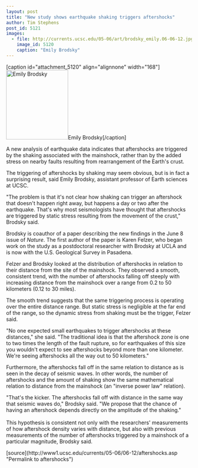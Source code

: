 ```yaml
---
layout: post
title: "New study shows earthquake shaking triggers aftershocks"
author: Tim Stephens 
post_id: 5121
images:
  - file: http://currents.ucsc.edu/05-06/art/brodsky_emily.06-06-12.jpg
    image_id: 5120
    caption: "Emily Brodsky"
---
```


[caption id="attachment_5120" align="alignnone" width="168"]<a href="http://localhost/mysite/wp-content/uploads/2006/06/brodsky_emily.06-06-12.jpg"><img class="size-full wp-image-5120" src="http://localhost/mysite/wp-content/uploads/2006/06/brodsky_emily.06-06-12.jpg" alt="Emily Brodsky" width="168" height="188" /></a>Emily Brodsky[/caption]
<a name="content" id="content"></a>
<p>
  A new analysis of earthquake data indicates that aftershocks are triggered by the shaking associated with the mainshock, rather than by the added stress on nearby faults resulting from rearrangement of the Earth's crust.
</p>
<p>
  The triggering of aftershocks by shaking may seem obvious, but is in fact a surprising result, said Emily Brodsky, assistant professor of Earth sciences at UCSC.
</p>
<p>
  "The problem is that it's not clear how shaking can trigger an aftershock that doesn't happen right away, but happens a day or two after the earthquake. That's why most seismologists have thought that aftershocks are triggered by static stress resulting from the movement of the crust," Brodsky said.
</p>
<p>
  Brodsky is coauthor of a paper describing the new findings in the June 8 issue of <i>Nature</i>. The first author of the paper is Karen Felzer, who began work on the study as a postdoctoral researcher with Brodsky at UCLA and is now with the U.S. Geological Survey in Pasadena.
</p>
<p>
  Felzer and Brodsky looked at the distribution of aftershocks in relation to their distance from the site of the mainshock. They observed a smooth, consistent trend, with the number of aftershocks falling off steeply with increasing distance from the mainshock over a range from 0.2 to 50 kilometers (0.12 to 30 miles).
</p>
<p>
  The smooth trend suggests that the same triggering process is operating over the entire distance range. But static stress is negligible at the far end of the range, so the dynamic stress from shaking must be the trigger, Felzer said.
</p>
<p>
  "No one expected small earthquakes to trigger aftershocks at these distances," she said. "The traditional idea is that the aftershock zone is one to two times the length of the fault rupture, so for earthquakes of this size you wouldn't expect to see aftershocks beyond more than one kilometer. We're seeing aftershocks all the way out to 50 kilometers."
</p>
<p>
  Furthermore, the aftershocks fall off in the same relation to distance as is seen in the decay of seismic waves. In other words, the number of aftershocks and the amount of shaking show the same mathematical relation to distance from the mainshock (an "inverse power law" relation).
</p>
<p>
  "That's the kicker. The aftershocks fall off with distance in the same way that seismic waves do," Brodsky said. "We propose that the chance of having an aftershock depends directly on the amplitude of the shaking."<br>
  <br>
  This hypothesis is consistent not only with the researchers' measurements of how aftershock density varies with distance, but also with previous measurements of the number of aftershocks triggered by a mainshock of a particular magnitude, Brodsky said.
</p>
[source](http://www1.ucsc.edu/currents/05-06/06-12/aftershocks.asp "Permalink to aftershocks")
